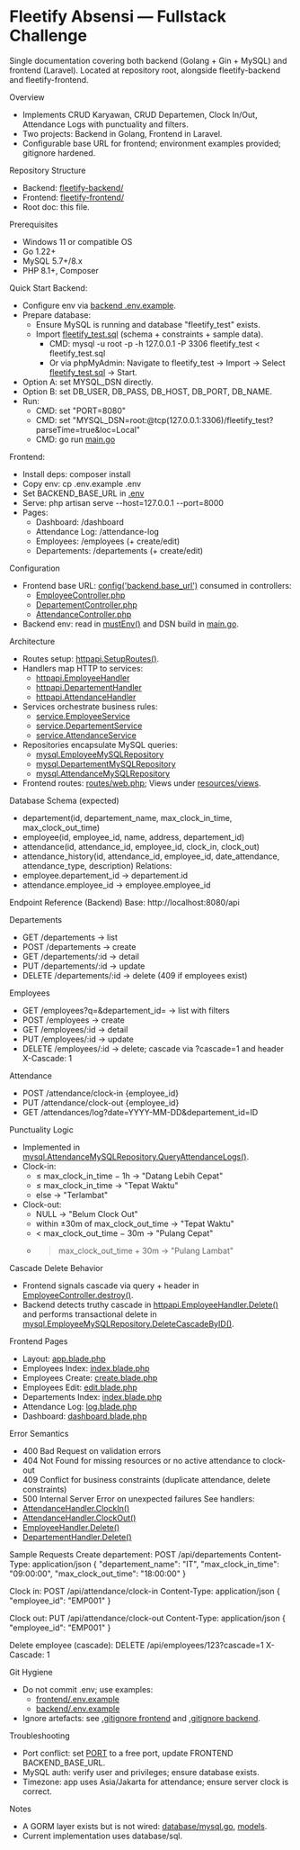 # Fleetify Absensi — Fullstack Challenge

Single documentation covering both backend (Golang + Gin + MySQL) and frontend (Laravel). Located at repository root, alongside fleetify-backend and fleetify-frontend.

Overview
- Implements CRUD Karyawan, CRUD Departemen, Clock In/Out, Attendance Logs with punctuality and filters.
- Two projects: Backend in Golang, Frontend in Laravel.
- Configurable base URL for frontend; environment examples provided; gitignore hardened.

Repository Structure
- Backend: [fleetify-backend/](fleetify-backend/README.md:1)
- Frontend: [fleetify-frontend/](fleetify-frontend/README.md:1)
- Root doc: this file.

Prerequisites
- Windows 11 or compatible OS
- Go 1.22+
- MySQL 5.7+/8.x
- PHP 8.1+, Composer

Quick Start
Backend:
- Configure env via [backend .env.example](fleetify-backend/.env.example:1).
- Prepare database:
  - Ensure MySQL is running and database "fleetify_test" exists.
  - Import [fleetify_test.sql](fleetify_test.sql:1) (schema + constraints + sample data).
    - CMD: mysql -u root -p -h 127.0.0.1 -P 3306 fleetify_test < fleetify_test.sql
    - Or via phpMyAdmin: Navigate to fleetify_test → Import → Select [fleetify_test.sql](fleetify_test.sql:1) → Start.
- Option A: set MYSQL_DSN directly.
- Option B: set DB_USER, DB_PASS, DB_HOST, DB_PORT, DB_NAME.
- Run:
  - CMD: set "PORT=8080"
  - CMD: set "MYSQL_DSN=root:@tcp(127.0.0.1:3306)/fleetify_test?parseTime=true&loc=Local"
  - CMD: go run [main.go](fleetify-backend/main.go:25)

Frontend:
- Install deps: composer install
- Copy env: cp .env.example .env
- Set BACKEND_BASE_URL in [.env](fleetify-frontend/.env.example:1)
- Serve: php artisan serve --host=127.0.0.1 --port=8000
- Pages:
  - Dashboard: /dashboard
  - Attendance Log: /attendance-log
  - Employees: /employees (+ create/edit)
  - Departements: /departements (+ create/edit)

Configuration
- Frontend base URL: [config('backend.base_url')](fleetify-frontend/config/backend.php:1) consumed in controllers:
  - [EmployeeController.php](fleetify-frontend/app/Http/Controllers/EmployeeController.php:13)
  - [DepartementController.php](fleetify-frontend/app/Http/Controllers/DepartementController.php:13)
  - [AttendanceController.php](fleetify-frontend/app/Http/Controllers/AttendanceController.php:16)
- Backend env: read in [mustEnv()](fleetify-backend/main.go:17) and DSN build in [main.go](fleetify-backend/main.go:30).

Architecture
- Routes setup: [httpapi.SetupRoutes()](fleetify-backend/internal/interfaces/http/router.go:5).
- Handlers map HTTP to services:
  - [httpapi.EmployeeHandler](fleetify-backend/internal/interfaces/http/employee_handler.go:1)
  - [httpapi.DepartementHandler](fleetify-backend/internal/interfaces/http/departement_handler.go:1)
  - [httpapi.AttendanceHandler](fleetify-backend/internal/interfaces/http/attendance_handler.go:1)
- Services orchestrate business rules:
  - [service.EmployeeService](fleetify-backend/internal/app/service/employee_service.go:1)
  - [service.DepartementService](fleetify-backend/internal/app/service/departement_service.go:1)
  - [service.AttendanceService](fleetify-backend/internal/app/service/attendance_service.go:1)
- Repositories encapsulate MySQL queries:
  - [mysql.EmployeeMySQLRepository](fleetify-backend/internal/infrastructure/repository/mysql/employee_repo.go:1)
  - [mysql.DepartementMySQLRepository](fleetify-backend/internal/infrastructure/repository/mysql/departement_repo.go:1)
  - [mysql.AttendanceMySQLRepository](fleetify-backend/internal/infrastructure/repository/mysql/attendance_repo.go:1)
- Frontend routes: [routes/web.php](fleetify-frontend/routes/web.php:1); Views under [resources/views](fleetify-frontend/resources/views/layouts/app.blade.php:1).

Database Schema (expected)
- departement(id, departement_name, max_clock_in_time, max_clock_out_time)
- employee(id, employee_id, name, address, departement_id)
- attendance(id, attendance_id, employee_id, clock_in, clock_out)
- attendance_history(id, attendance_id, employee_id, date_attendance, attendance_type, description)
Relations:
- employee.departement_id → departement.id
- attendance.employee_id → employee.employee_id

Endpoint Reference (Backend)
Base: http://localhost:8080/api

Departements
- GET /departements → list
- POST /departements → create
- GET /departements/:id → detail
- PUT /departements/:id → update
- DELETE /departements/:id → delete (409 if employees exist)

Employees
- GET /employees?q=&departement_id= → list with filters
- POST /employees → create
- GET /employees/:id → detail
- PUT /employees/:id → update
- DELETE /employees/:id → delete; cascade via ?cascade=1 and header X-Cascade: 1

Attendance
- POST /attendance/clock-in {employee_id}
- PUT /attendance/clock-out {employee_id}
- GET /attendances/log?date=YYYY-MM-DD&departement_id=ID

Punctuality Logic
- Implemented in [mysql.AttendanceMySQLRepository.QueryAttendanceLogs()](fleetify-backend/internal/infrastructure/repository/mysql/attendance_repo.go:81).
- Clock-in:
  - ≤ max_clock_in_time − 1h → "Datang Lebih Cepat"
  - ≤ max_clock_in_time → "Tepat Waktu"
  - else → "Terlambat"
- Clock-out:
  - NULL → "Belum Clock Out"
  - within ±30m of max_clock_out_time → "Tepat Waktu"
  - < max_clock_out_time − 30m → "Pulang Cepat"
  - > max_clock_out_time + 30m → "Pulang Lambat"

Cascade Delete Behavior
- Frontend signals cascade via query + header in [EmployeeController.destroy()](fleetify-frontend/app/Http/Controllers/EmployeeController.php:136).
- Backend detects truthy cascade in [httpapi.EmployeeHandler.Delete()](fleetify-backend/internal/interfaces/http/employee_handler.go:148) and performs transactional delete in [mysql.EmployeeMySQLRepository.DeleteCascadeByID()](fleetify-backend/internal/infrastructure/repository/mysql/employee_repo.go:138).

Frontend Pages
- Layout: [app.blade.php](fleetify-frontend/resources/views/layouts/app.blade.php:1)
- Employees Index: [index.blade.php](fleetify-frontend/resources/views/employees/index.blade.php:1)
- Employees Create: [create.blade.php](fleetify-frontend/resources/views/employees/create.blade.php:1)
- Employees Edit: [edit.blade.php](fleetify-frontend/resources/views/employees/edit.blade.php:1)
- Departements Index: [index.blade.php](fleetify-frontend/resources/views/departements/index.blade.php:1)
- Attendance Log: [log.blade.php](fleetify-frontend/resources/views/attendances/log.blade.php:1)
- Dashboard: [dashboard.blade.php](fleetify-frontend/resources/views/attendances/dashboard.blade.php:1)

Error Semantics
- 400 Bad Request on validation errors
- 404 Not Found for missing resources or no active attendance to clock-out
- 409 Conflict for business constraints (duplicate attendance, delete constraints)
- 500 Internal Server Error on unexpected failures
See handlers:
- [AttendanceHandler.ClockIn()](fleetify-backend/internal/interfaces/http/attendance_handler.go:25)
- [AttendanceHandler.ClockOut()](fleetify-backend/internal/interfaces/http/attendance_handler.go:51)
- [EmployeeHandler.Delete()](fleetify-backend/internal/interfaces/http/employee_handler.go:148)
- [DepartementHandler.Delete()](fleetify-backend/internal/interfaces/http/departement_handler.go:130)

Sample Requests
Create departement:
POST /api/departements
Content-Type: application/json
{ "departement_name": "IT", "max_clock_in_time": "09:00:00", "max_clock_out_time": "18:00:00" }

Clock in:
POST /api/attendance/clock-in
Content-Type: application/json
{ "employee_id": "EMP001" }

Clock out:
PUT /api/attendance/clock-out
Content-Type: application/json
{ "employee_id": "EMP001" }

Delete employee (cascade):
DELETE /api/employees/123?cascade=1
X-Cascade: 1

Git Hygiene
- Do not commit .env; use examples:
  - [frontend/.env.example](fleetify-frontend/.env.example:1)
  - [backend/.env.example](fleetify-backend/.env.example:1)
- Ignore artefacts: see [.gitignore frontend](fleetify-frontend/.gitignore:1) and [.gitignore backend](fleetify-backend/.gitignore:1).

Troubleshooting
- Port conflict: set [PORT](fleetify-backend/.env.example:1) to a free port, update FRONTEND BACKEND_BASE_URL.
- MySQL auth: verify user and privileges; ensure database exists.
- Timezone: app uses Asia/Jakarta for attendance; ensure server clock is correct.

Notes
- A GORM layer exists but is not wired: [database/mysql.go](fleetify-backend/internal/infrastructure/database/mysql.go:14), [models](fleetify-backend/models/departement.go:5).
- Current implementation uses database/sql.
